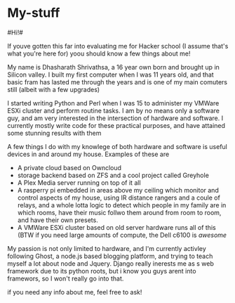 My-stuff
========


#Hi!#

  If youve gotten this far into evaluating me for Hacker school (I assume that's what you're here for) yoou should know a few things about me!

  My name is Dhasharath Shrivathsa, a 16 year own born and brought up in Silicon valley.
I built my first computer when I was 11 years old, and that basic fram has lasted me through the years and is one of my main comuters still (albeit with a few upgrades)

  I started writing Python and Perl when I was 15 to administer my VMWare ESXi cluster and perform routine tasks. I am by no means only a software guy, and am very interested in the intersection of hardware and software. I currently mostly write code for these practical purposes, and have attained some stunning results with them
  
  A few things I do with my knowlege of both hardware and software is useful devices in and around my house. Examples of these are 
  * A private cloud based on Owncloud
  * storage backend based on ZFS and a cool project called Greyhole
  * A Plex Media server running on top of it all
  * A rasperry pi embedded in areas above my ceiling which monitor and control aspects of my house, using IR distance rangers and a coule of relays, and a whole lotta logic to detect which people in my family are in which rooms, have their music follwo them around from room to room, and have their own presets.
  * A VMWare ESXi cluster based on old server hardware runs all of this (BTW if you need large amounts of compute, the Dell c6100 is *awesome*


  My passion is not only limited to hardware, and I'm currently activley following Ghost, a node.js based blogging platform, and trying to teach myself a lot about node and Jquery. Django really inerests me as s web framework due to its python roots, but i know you guys arent into framewors, so I won't really go into that.
  
  if you need any info about me, feel free to ask!
